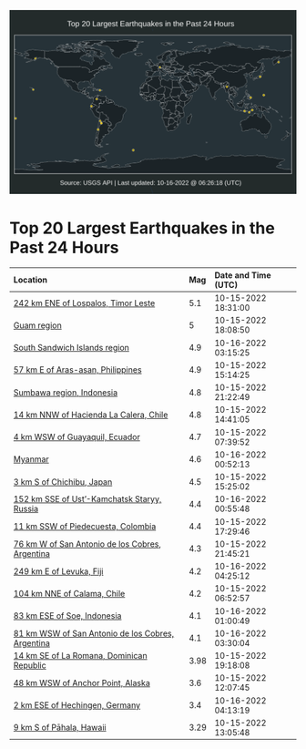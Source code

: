 ![Map](./map.png)

# Top 20 Largest Earthquakes in the Past 24 Hours

| Location | Mag | Date and Time (UTC) |
|:---|:---|:---|
| [242 km ENE of Lospalos, Timor Leste](https://earthquake.usgs.gov/earthquakes/eventpage/us6000itze) | 5.1 | 10-15-2022 18:31:00 |
| [Guam region](https://earthquake.usgs.gov/earthquakes/eventpage/us6000itzf) | 5 | 10-15-2022 18:08:50 |
| [South Sandwich Islands region](https://earthquake.usgs.gov/earthquakes/eventpage/us6000iu2a) | 4.9 | 10-16-2022 03:15:25 |
| [57 km E of Aras-asan, Philippines](https://earthquake.usgs.gov/earthquakes/eventpage/us6000ityh) | 4.9 | 10-15-2022 15:14:25 |
| [Sumbawa region, Indonesia](https://earthquake.usgs.gov/earthquakes/eventpage/us6000iu0d) | 4.8 | 10-15-2022 21:22:49 |
| [14 km NNW of Hacienda La Calera, Chile](https://earthquake.usgs.gov/earthquakes/eventpage/us6000ity7) | 4.8 | 10-15-2022 14:41:05 |
| [4 km WSW of Guayaquil, Ecuador](https://earthquake.usgs.gov/earthquakes/eventpage/us6000itwi) | 4.7 | 10-15-2022 07:39:52 |
| [Myanmar](https://earthquake.usgs.gov/earthquakes/eventpage/us6000iu1q) | 4.6 | 10-16-2022 00:52:13 |
| [3 km S of Chichibu, Japan](https://earthquake.usgs.gov/earthquakes/eventpage/us6000ityl) | 4.5 | 10-15-2022 15:25:02 |
| [152 km SSE of Ust’-Kamchatsk Staryy, Russia](https://earthquake.usgs.gov/earthquakes/eventpage/us6000iu1r) | 4.4 | 10-16-2022 00:55:48 |
| [11 km SSW of Piedecuesta, Colombia](https://earthquake.usgs.gov/earthquakes/eventpage/us6000itz5) | 4.4 | 10-15-2022 17:29:46 |
| [76 km W of San Antonio de los Cobres, Argentina](https://earthquake.usgs.gov/earthquakes/eventpage/us6000iu0l) | 4.3 | 10-15-2022 21:45:21 |
| [249 km E of Levuka, Fiji](https://earthquake.usgs.gov/earthquakes/eventpage/us6000iu2p) | 4.2 | 10-16-2022 04:25:12 |
| [104 km NNE of Calama, Chile](https://earthquake.usgs.gov/earthquakes/eventpage/us6000itw9) | 4.2 | 10-15-2022 06:52:57 |
| [83 km ESE of Soe, Indonesia](https://earthquake.usgs.gov/earthquakes/eventpage/us6000iu2i) | 4.1 | 10-16-2022 01:00:49 |
| [81 km WSW of San Antonio de los Cobres, Argentina](https://earthquake.usgs.gov/earthquakes/eventpage/us6000iu2e) | 4.1 | 10-16-2022 03:30:04 |
| [14 km SE of La Romana, Dominican Republic](https://earthquake.usgs.gov/earthquakes/eventpage/pr2022288001) | 3.98 | 10-15-2022 19:18:08 |
| [48 km WSW of Anchor Point, Alaska](https://earthquake.usgs.gov/earthquakes/eventpage/ak022d8hyqxh) | 3.6 | 10-15-2022 12:07:45 |
| [2 km ESE of Hechingen, Germany](https://earthquake.usgs.gov/earthquakes/eventpage/us6000iu2l) | 3.4 | 10-16-2022 04:13:19 |
| [9 km S of Pāhala, Hawaii](https://earthquake.usgs.gov/earthquakes/eventpage/hv73180242) | 3.29 | 10-15-2022 13:05:48 |
